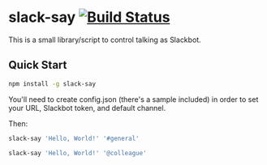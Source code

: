 # slack-say [![Build Status](https://travis-ci.org/Drarok/slack-say.svg?branch=develop)](https://travis-ci.org/Drarok/slack-say)

This is a small library/script to control talking as Slackbot.

## Quick Start

```bash
npm install -g slack-say
```

You'll need to create config.json (there's a sample included) in order to set your URL, Slackbot token, and default channel.

Then:

```bash
slack-say 'Hello, World!' '#general'
```

```bash
slack-say 'Hello, World!' '@colleague'
```
